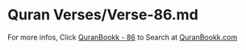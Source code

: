 # Quran Verses/Verse-86.md 

For more infos, Click [QuranBookk - 86](https://www.quranbookk.com/quran/search?q=86) to Search at [QuranBookk.com](http://quranbookk.com/)